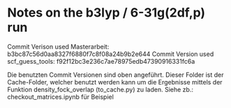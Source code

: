 # Notes on the b3lyp / 6-31g(2df,p) run
Commit Verison used Masterarbeit: b3bc87c56d0aa8327f6880f7c8f08a24b9b2e644
Commit Version used scf_guess_tools: f92f12bc3e236c7ae78975edb47390916331fc6a

Die benutzten Commit Versionen sind oben angeführt. 
Dieser Folder ist der Cache-Folder, welcher benutzt werden kann um die Ergebnisse mittels der Funktion density_fock_overlap (to_cache.py) zu laden. Siehe zb.: checkout_matrices.ipynb für Beispiel